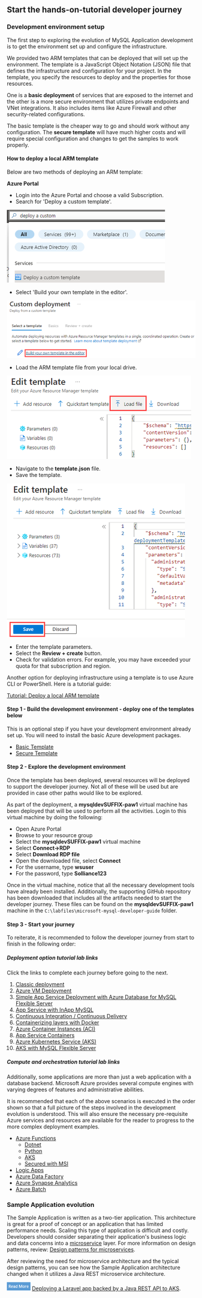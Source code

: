 ## Start the hands-on-tutorial developer journey

### Development environment setup

The first step to exploring the evolution of MySQL Application development is to get the environment set up and configure the infrastructure.

We provided two ARM templates that can be deployed that will set up the environment.  The template is a JavaScript Object Notation (JSON) file that defines the infrastructure and configuration for your project. In the template, you specify the resources to deploy and the properties for those resources.

One is a **basic deployment** of services that are exposed to the internet and the other is a more secure environment that utilizes private endpoints and VNet integrations.  It also includes items like Azure Firewall and other security-related configurations.

The basic template is the cheaper way to go and should work without any configuration.  The **secure template** will have much higher costs and will require special configuration and changes to get the samples to work properly.

#### How to deploy a local ARM template

Below are two methods of deploying an ARM template:

**Azure Portal**

- Login into the Azure Portal and choose a valid Subscription.
- Search for 'Deploy a custom template'.

![This image shows how to enter the Deploy a custom template wizard in the Azure portal.](media/search-for-custom-template.png "Entering the Deploy a custom template wizard")

- Select 'Build your own template in the editor'.

![This image shows the Build your own template in the editor button.](media/build-your-own-custom-template.png "Build your own template in the editor")

- Load the ARM template file from your local drive.

![This image shows how to load the ARM template from the local drive.](media/load-local-arm-template.png "Loading the ARM template")

- Navigate to the **template.json** file.
- Save the template.

![This image shows how to save the ARM template in the editor.](media/save-the-template.png "Saving the ARM template in the Azure editor")

- Enter the template parameters.
- Select the **Review + create** button.
- Check for validation errors. For example, you may have exceeded your quota for that subscription and region.

Another option for deploying infrastructure using a template is to use Azure CLI or PowerShell.  Here is a tutorial guide:

[Tutorial: Deploy a local ARM template](https://docs.microsoft.com/azure/azure-resource-manager/templates/deployment-tutorial-local-template?tabs=azure-cli)

#### Step 1 - Build the development environment - deploy one of the templates below

This is an optional step if you have your development environment already set up. You will need to install the basic Azure development packages.

- [Basic Template](https://github.com/Azure/azure-mysql/tree/master/DeveloperGuide/step-0-create-development-vm/basic-template/template.json)
- [Secure Template](https://github.com/Azure/azure-mysql/tree/master/DeveloperGuide/step-0-create-development-vm/secure-template/template-secure.json)

#### Step 2 - Explore the development environment

Once the template has been deployed, several resources will be deployed to support the developer journey.  Not all of these will be used but are provided in case other paths would like to be explored.

As part of the deployment, a **mysqldevSUFFIX-paw1** virtual machine has been deployed that will be used to perform all the activities.  Login to this virtual machine by doing the following:

- Open Azure Portal
- Browse to your resource group
- Select the **mysqldevSUFFIX-paw1** virtual machine
- Select **Connect->RDP**
- Select **Download RDP file**
- Open the downloaded file, select **Connect**
- For the username, type **wsuser**
- For the password, type **Solliance123**

Once in the virtual machine, notice that all the necessary development tools have already been installed.  Additionally, the supporting GitHub repository has been downloaded that includes all the artifacts needed to start the developer journey. These files can be found on the **mysqldevSUFFIX-paw1** machine in the `C:\labfiles\microsoft-mysql-developer-guide` folder.  

#### Step 3 - Start your journey

To reiterate, it is recommended to follow the developer journey from start to finish in the following order:

##### Deployment option tutorial lab links

Click the links to complete each journey before going to the next.

1. [Classic deployment](https://github.com/Azure/azure-mysql/tree/master/DeveloperGuide/step-2-developer-journey-steps/01-ClassicDeploy)
2. [Azure VM Deployment](https://github.com/Azure/azure-mysql/tree/master/DeveloperGuide/step-2-developer-journey-steps/02-01-CloudDeploy-Vm)
3. [Simple App Service Deployment with Azure Database for MySQL Flexible Server](https://github.com/Azure/azure-mysql/tree/master/DeveloperGuide/step-2-developer-journey-steps/02-02-CloudDeploy-AppSvc)
4. [App Service with InApp MySQL](https://github.com/Azure/azure-mysql/tree/master/DeveloperGuide/step-2-developer-journey-steps/02-03-CloudDeploy-InApp)
5. [Continuous Integration / Continuous Delivery](https://github.com/Azure/azure-mysql/tree/master/DeveloperGuide/step-2-developer-journey-steps/02-04-CloudDeploy-CICD)
6. [Containerizing layers with Docker](https://github.com/Azure/azure-mysql/tree/master/DeveloperGuide/step-2-developer-journey-steps/03-00-Docker)
7. [Azure Container Instances (ACI)](https://github.com/Azure/azure-mysql/tree/master/DeveloperGuide/step-2-developer-journey-steps/03-01-CloudDeploy-ACI)
8. [App Service Containers](https://github.com/Azure/azure-mysql/tree/master/DeveloperGuide/step-2-developer-journey-steps/03-02-CloudDeploy-AppService-Container)
9. [Azure Kubernetes Service (AKS)](https://github.com/Azure/azure-mysql/tree/master/DeveloperGuide/step-2-developer-journey-steps/04-AKS)
10. [AKS with MySQL Flexible Server](https://github.com/Azure/azure-mysql/tree/master/DeveloperGuide/step-2-developer-journey-steps/05-CloudDeploy-MySQLFlex)

##### Compute and orchestration tutorial lab links

Additionally, some applications are more than just a web application with a database backend.  Microsoft Azure provides several  compute engines with varying degrees of features and administrative abilities.

It is recommended that each of the above scenarios is executed in the order shown so that a full picture of the steps involved in the development evolution is understood.  This will also ensure the necessary pre-requisite Azure services and resources are available for the reader to progress to the more complex deployment examples.

- [Azure Functions](https://docs.microsoft.com/azure/azure-functions/functions-overview)
  - [Dotnet](https://github.com/Azure/azure-mysql/tree/master/DeveloperGuide/step-2-developer-journey-steps/06-01-FunctionApp-DotNet)
  - [Python](https://github.com/Azure/azure-mysql/tree/master/DeveloperGuide/step-2-developer-journey-steps/06-02-FunctionApp-Python)
  - [AKS](https://github.com/Azure/azure-mysql/tree/master/DeveloperGuide/step-2-developer-journey-steps/06-03-FunctionApp-AKS)
  - [Secured with MSI](https://github.com/Azure/azure-mysql/tree/master/DeveloperGuide/step-2-developer-journey-steps/06-04-FunctionApp-MSI)
- [Logic Apps](https://github.com/Azure/azure-mysql/tree/master/DeveloperGuide/step-2-developer-journey-steps/06-05-LogicApp)
- [Azure Data Factory](https://github.com/Azure/azure-mysql/tree/master/DeveloperGuide/step-2-developer-journey-steps/07-01-AzureDataFactory)
- [Azure Synapse Analytics](https://github.com/Azure/azure-mysql/tree/master/DeveloperGuide/step-2-developer-journey-steps/07-02-AzureSynapseAnalytics)
- [Azure Batch](https://github.com/Azure/azure-mysql/tree/master/DeveloperGuide/step-2-developer-journey-steps/07-03-AzureBatch)

### Sample Application evolution

The Sample Application is written as a two-tier application.  This architecture is great for a proof of concept or an application that has limited performance needs. Scaling this type of application is difficult and costly. Developers should consider separating their application's business logic and data concerns into a [microservice](https://azure.microsoft.com/solutions/microservice-applications/#solution-architectures) layer. For more information on design patterns, review: [Design patterns for microservices](https://docs.microsoft.com/azure/architecture/microservices/design/patterns).

After reviewing the need for microservice architecture and the typical design patterns, you can see how the Sample Application architecture changed when it utilizes a Java REST microservice architecture.

![Read more icon](media/read-more.png "Read more")  [Deploying a Laravel app backed by a Java REST API to AKS](https://github.com/Azure/azure-mysql/tree/master/DeveloperGuide/step-1-sample-apps/sample-php-app-rest).
